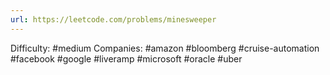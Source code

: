 ```yaml
---
url: https://leetcode.com/problems/minesweeper
---
```


Difficulty: #medium
Companies: #amazon #bloomberg #cruise-automation #facebook #google #liveramp #microsoft #oracle #uber